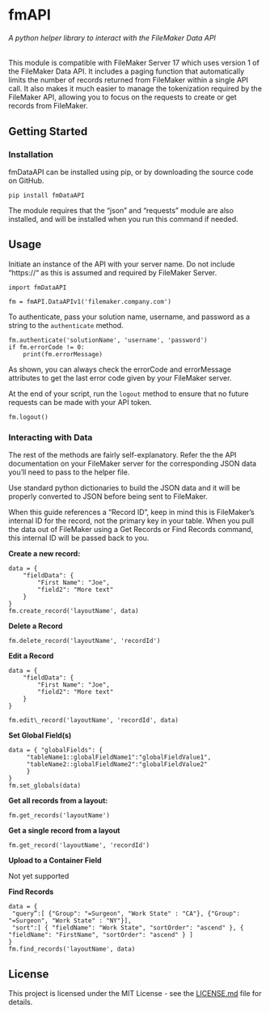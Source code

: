 # fmAPI

###### A python helper library to interact with the FileMaker Data API

This module is compatible with FileMaker Server 17 which uses version 1 of the FileMaker Data API. It includes a paging function that automatically limits the number of records returned from FileMaker within a single API call. It also makes it much easier to manage the tokenization required by the FileMaker API, allowing you to focus on the requests to create or get records from FileMaker.

## Getting Started

### Installation

fmDataAPI can be installed using pip, or by downloading the source code on GitHub.

```
pip install fmDataAPI
```

The module requires that the “json” and “requests” module are also installed, and will be installed when you run this command if needed.

## Usage

Initiate an instance of the API with your server name. Do not include “https://“ as this is assumed and required by FileMaker Server.

```
import fmDataAPI

fm = fmAPI.DataAPIv1('filemaker.company.com')
```

To authenticate, pass your solution name, username, and password as a string to the `authenticate` method.

```
fm.authenticate('solutionName', 'username', 'password')
if fm.errorCode != 0:
	print(fm.errorMessage)
```

As shown, you can always check the errorCode and errorMessage attributes to get the last error code given by your FileMaker server.

At the end of your script, run the `logout` method to ensure that no future requests can be made with your API token.

```
fm.logout()
```

### Interacting with Data

The rest of the methods are fairly self-explanatory. Refer the the API documentation on your FileMaker server for the corresponding JSON data you’ll need to pass to the helper file.

Use standard python dictionaries to build the JSON data and it will be properly converted to JSON before being sent to FileMaker.

When this guide references a “Record ID”, keep in mind this is FileMaker’s internal ID for the record, not the primary key in your table. When you pull the data out of FileMaker using a Get Records or Find Records command, this internal ID will be passed back to you.

**Create a new record:**
```
data = {
	"fieldData": {
		"First Name": "Joe",
		"field2": "More text"
	}
}
fm.create_record('layoutName', data)
```

**Delete a Record**
```
fm.delete_record('layoutName', 'recordId')
```

**Edit a Record**
```
data = {
	"fieldData": {
		"First Name": "Joe",
		"field2": "More text"
	}
}

fm.edit\_record('layoutName', 'recordId', data)
```

**Set Global Field(s)**
```
data = { "globalFields": {
	 "tableName1::globalFieldName1":"globalFieldValue1",
	 "tableName2::globalFieldName2":"globalFieldValue2"
	 }
}
fm.set_globals(data)
```

**Get all records from a layout:**
```
fm.get_records('layoutName')
```

**Get a single record from a layout**
```
fm.get_record('layoutName', 'recordId')
```

**Upload to a Container Field**

Not yet supported

**Find Records**
```
data = {
 "query”:[ {"Group": "=Surgeon", "Work State" : "CA"}, {"Group": "=Surgeon", "Work State" : "NY"}],
 "sort":[ { "fieldName": "Work State", "sortOrder": "ascend" }, { "fieldName": "FirstName", "sortOrder": "ascend" } ]
}
fm.find_records('layoutName', data)
```

## License

This project is licensed under the MIT License - see the [LICENSE.md](LICENSE.md) file for details.

